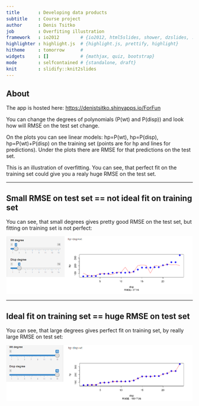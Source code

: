 ```yaml
---
title       : Developing data products
subtitle    : Course project
author      : Denis Tsitko
job         : Overfiting illustration
framework   : io2012        # {io2012, html5slides, shower, dzslides, ...}
highlighter : highlight.js  # {highlight.js, prettify, highlight}
hitheme     : tomorrow      # 
widgets     : []            # {mathjax, quiz, bootstrap}
mode        : selfcontained # {standalone, draft}
knit        : slidify::knit2slides
---
```


## About

The app is hosted here: https://denistsitko.shinyapps.io/ForFun

You can change the degrees of polynomials (P(wt) and P(disp)) and look how will RMSE on the test set change.

On the plots you can see linear models: hp=P(wt), hp=P(disp), hp=P(wt)+P(disp) on the training set (points are for hp and lines for predictions). Under the plots there are RMSE for that predictions on the test set.

This is an illustration of overfitting. You can see, that perfect fit on the training set could give you a realy huge RMSE on the test set.

--- 

## Small RMSE on test set == not ideal fit on training set

You can see, that small degrees gives pretty good RMSE on the test set, but fitting on training set is not perfect:

![width](ill1.png)

---

## Ideal fit on training set == huge RMSE on test set

You can see, that large degrees gives perfect fit on training set, by really large RMSE on test set:

![width](ill2.png)
